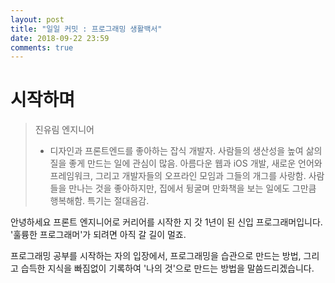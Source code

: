 ```yaml
---
layout: post
title: "일일 커밋 : 프로그래밍 생활백서"
date: 2018-09-22 23:59
comments: true
---
```


# 시작하며 
> 진유림 엔지니어
> - 디자인과 프론트엔드를 좋아하는 잡식 개발자. 사람들의 생산성을 높여 삶의 질을 좋게 만드는 일에 관심이 많음. 아름다운 웹과 iOS 개발, 새로운 언어와 프레임워크, 그리고 개발자들의 오프라인 모임과 그들의 개그를 사랑함. 사람들을 만나는 것을 좋아하지만, 집에서 뒹굴며 만화책을 보는 일에도 그만큼 행복해함. 특기는 절대음감.

안녕하세요 프론트 엔지니어로 커리어를 시작한 지 갓 1년이 된 신입 프로그래머입니다. '훌륭한 프로그래머'가 되려면 아직 갈 길이 멀죠.

프로그래밍 공부를 시작하는 자의 입장에서, 프로그래밍을 습관으로 만드는 방법, 그리고 습득한 지식을 빠짐없이 기록하여 '나의 것'으로 만드는 방법을 말씀드리겠습니다.
